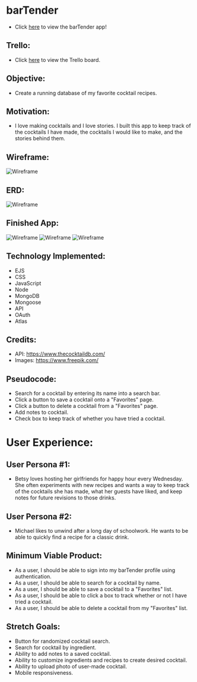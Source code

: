 # barTender

* Click [here](https://bartenderapp.herokuapp.com/) to view the barTender app!

## Trello:

* Click [here](https://trello.com/b/C98h8T0U/bartender-project-2) to view the Trello board.

## Objective:

* Create a running database of my favorite cocktail recipes. 

## Motivation: 

* I love making cocktails and I love stories. I built this app to keep track of the cocktails I have made, the cocktails I would like to make, and the stories behind them. 

## Wireframe:

![Wireframe](https://i.imgur.com/bSKjha6.jpg)

## ERD:

![Wireframe](https://i.imgur.com/MkEGy9b.png)

## Finished App:

![Wireframe](https://i.imgur.com/aZQk3Sk.png)
![Wireframe](https://i.imgur.com/JXlzfy3.png)
![Wireframe](https://i.imgur.com/BSHbaXk.png)

## Technology Implemented:

* EJS
* CSS
* JavaScript
* Node
* MongoDB
* Mongoose
* API
* OAuth
* Atlas

## Credits: 

* API: https://www.thecocktaildb.com/
* Images: https://www.freepik.com/ 

## Pseudocode:

* Search for a cocktail by entering its name into a search bar.
* Click a button to save a cocktail onto a "Favorites" page.
* Click a button to delete a cocktail from a "Favorites" page.
* Add notes to cocktail.
* Check box to keep track of whether you have tried a cocktail.

# User Experience:

## User Persona #1:

* Betsy loves hosting her girlfriends for happy hour every Wednesday. She often experiments with new recipes and wants a way to keep track of the cocktails she has made, what her guests have liked, and keep notes for future revisions to those drinks.

## User Persona #2:

* Michael likes to unwind after a long day of schoolwork. He wants to be able to quickly find a recipe for a classic drink.

## Minimum Viable Product:

* As a user, I should be able to sign into my barTender profile using authentication. 
* As a user, I should be able to search for a cocktail by name.
* As a user, I should be able to save a cocktail to a "Favorites" list.
* As a user, I should be able to click a box to track whether or not I have tried a cocktail.
* As a user, I should be able to delete a cocktail from my "Favorites" list. 

## Stretch Goals:

* Button for randomized cocktail search.
* Search for cocktail by ingredient.
* Ability to add notes to a saved cocktail.
* Ability to customize ingredients and recipes to create desired cocktail.
* Ability to upload photo of user-made cocktail.
* Mobile responsiveness. 